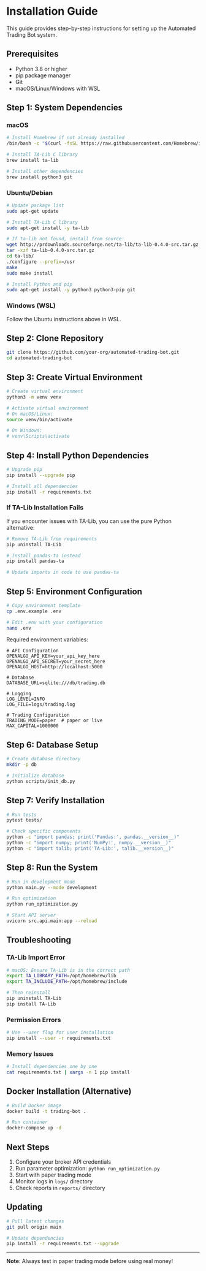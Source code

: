 # Installation Guide

This guide provides step-by-step instructions for setting up the Automated Trading Bot system.

## Prerequisites

- Python 3.8 or higher
- pip package manager
- Git
- macOS/Linux/Windows with WSL

## Step 1: System Dependencies

### macOS
```bash
# Install Homebrew if not already installed
/bin/bash -c "$(curl -fsSL https://raw.githubusercontent.com/Homebrew/install/HEAD/install.sh)"

# Install TA-Lib C library
brew install ta-lib

# Install other dependencies
brew install python3 git
```

### Ubuntu/Debian
```bash
# Update package list
sudo apt-get update

# Install TA-Lib C library
sudo apt-get install -y ta-lib

# If ta-lib not found, install from source:
wget http://prdownloads.sourceforge.net/ta-lib/ta-lib-0.4.0-src.tar.gz
tar -xzf ta-lib-0.4.0-src.tar.gz
cd ta-lib/
./configure --prefix=/usr
make
sudo make install

# Install Python and pip
sudo apt-get install -y python3 python3-pip git
```

### Windows (WSL)
Follow the Ubuntu instructions above in WSL.

## Step 2: Clone Repository

```bash
git clone https://github.com/your-org/automated-trading-bot.git
cd automated-trading-bot
```

## Step 3: Create Virtual Environment

```bash
# Create virtual environment
python3 -m venv venv

# Activate virtual environment
# On macOS/Linux:
source venv/bin/activate

# On Windows:
# venv\Scripts\activate
```

## Step 4: Install Python Dependencies

```bash
# Upgrade pip
pip install --upgrade pip

# Install all dependencies
pip install -r requirements.txt
```

### If TA-Lib Installation Fails

If you encounter issues with TA-Lib, you can use the pure Python alternative:

```bash
# Remove TA-Lib from requirements
pip uninstall TA-Lib

# Install pandas-ta instead
pip install pandas-ta

# Update imports in code to use pandas-ta
```

## Step 5: Environment Configuration

```bash
# Copy environment template
cp .env.example .env

# Edit .env with your configuration
nano .env
```

Required environment variables:
```env
# API Configuration
OPENALGO_API_KEY=your_api_key_here
OPENALGO_API_SECRET=your_secret_here
OPENALGO_HOST=http://localhost:5000

# Database
DATABASE_URL=sqlite:///db/trading.db

# Logging
LOG_LEVEL=INFO
LOG_FILE=logs/trading.log

# Trading Configuration
TRADING_MODE=paper  # paper or live
MAX_CAPITAL=1000000
```

## Step 6: Database Setup

```bash
# Create database directory
mkdir -p db

# Initialize database
python scripts/init_db.py
```

## Step 7: Verify Installation

```bash
# Run tests
pytest tests/

# Check specific components
python -c "import pandas; print('Pandas:', pandas.__version__)"
python -c "import numpy; print('NumPy:', numpy.__version__)"
python -c "import talib; print('TA-Lib:', talib.__version__)"
```

## Step 8: Run the System

```bash
# Run in development mode
python main.py --mode development

# Run optimization
python run_optimization.py

# Start API server
uvicorn src.api.main:app --reload
```

## Troubleshooting

### TA-Lib Import Error
```bash
# macOS: Ensure TA-Lib is in the correct path
export TA_LIBRARY_PATH=/opt/homebrew/lib
export TA_INCLUDE_PATH=/opt/homebrew/include

# Then reinstall
pip uninstall TA-Lib
pip install TA-Lib
```

### Permission Errors
```bash
# Use --user flag for user installation
pip install --user -r requirements.txt
```

### Memory Issues
```bash
# Install dependencies one by one
cat requirements.txt | xargs -n 1 pip install
```

## Docker Installation (Alternative)

```bash
# Build Docker image
docker build -t trading-bot .

# Run container
docker-compose up -d
```

## Next Steps

1. Configure your broker API credentials
2. Run parameter optimization: `python run_optimization.py`
3. Start with paper trading mode
4. Monitor logs in `logs/` directory
5. Check reports in `reports/` directory

## Updating

```bash
# Pull latest changes
git pull origin main

# Update dependencies
pip install -r requirements.txt --upgrade
```

---

**Note**: Always test in paper trading mode before using real money!